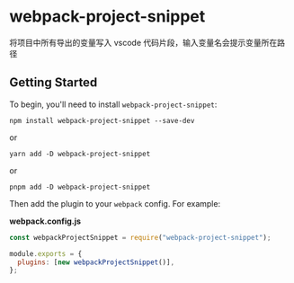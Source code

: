 # webpack-project-snippet

将项目中所有导出的变量写入 vscode 代码片段，输入变量名会提示变量所在路径

## Getting Started

To begin, you'll need to install `webpack-project-snippet`:

```console
npm install webpack-project-snippet --save-dev
```

or

```console
yarn add -D webpack-project-snippet
```

or

```console
pnpm add -D webpack-project-snippet
```

Then add the plugin to your `webpack` config. For example:

**webpack.config.js**

```js
const webpackProjectSnippet = require("webpack-project-snippet");

module.exports = {
  plugins: [new webpackProjectSnippet()],
};
```
